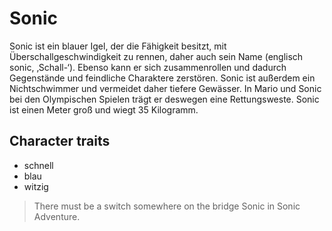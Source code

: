 # Sonic

Sonic ist ein blauer Igel, der die Fähigkeit besitzt, mit Überschallgeschwindigkeit zu rennen, daher auch sein Name (englisch sonic, ‚Schall-‘). Ebenso kann er sich zusammenrollen und dadurch Gegenstände und feindliche Charaktere zerstören. Sonic ist außerdem ein Nichtschwimmer und vermeidet daher tiefere Gewässer. In Mario und Sonic bei den Olympischen Spielen trägt er deswegen eine Rettungsweste. Sonic ist einen Meter groß und wiegt 35 Kilogramm.

## Character traits

* schnell
* blau
* witzig

> There must be a switch somewhere on the bridge Sonic in Sonic Adventure.